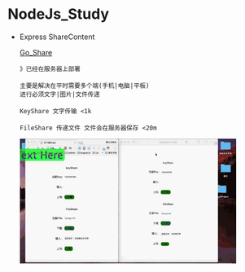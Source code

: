 # NodeJs_Study

* Express ShareContent 

	[Go_Share](http://119.29.16.140:3001/)
	
	```
	》已经在服务器上部署
	
	主要是解决在平时需要多个端(手机|电脑|平板)
	进行必须文字|图片|文件传递
		
	KeyShare 文字传输 <1k
	
	FileShare 传递文件 文件会在服务器保存 <20m
	```
	![](./share.gif)